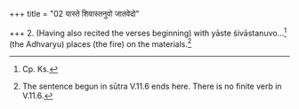 +++
title = "02 यास्ते शिवास्तनुवो जातवेदो"

+++
2. (Having also recited the verses beginning) with yāste śivāstanuvo...[^1] (the Adhvaryu) places (the fire) on the materials.[^2]  


[^1]: Cp. Ks.

[^2]: The sentence begun in sūtra V.11.6 ends here. There is no finite verb in V.11.6.  
